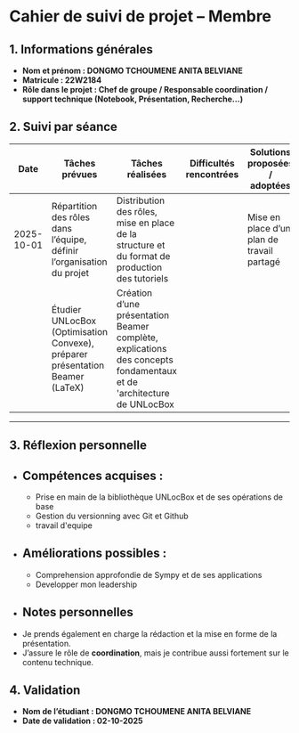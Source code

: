 # Cahier de suivi de projet – Membre

## 1. Informations générales

* **Nom et prénom : DONGMO TCHOUMENE ANITA BELVIANE**
* **Matricule : 22W2184**
* **Rôle dans le projet : Chef de groupe /  Responsable coordination / support technique (Notebook, Présentation, Recherche…)**

## 2. Suivi par séance

| Date       | Tâches prévues                                                                 | Tâches réalisées                                                                                          | Difficultés rencontrées                                                                                   | Solutions proposées / adoptées                                                               |
|------------|---------------------------------------------------------------------------------|-----------------------------------------------------------------------------------------------------------|-----------------------------------------------------------------------------------------------------------|------------------------------------------------------------------------------------------------|
| 2025-10-01 | Répartition des rôles dans l’équipe, définir l’organisation du projet           | Distribution des rôles, mise en place de la structure et du format de production des tutoriels          |                                      | Mise en place d’un plan de travail partagé                      |
|            | Étudier UNLocBox (Optimisation Convexe), préparer présentation Beamer (LaTeX)         | Création d’une présentation Beamer complète, explications des concepts fondamentaux et de 'architecture de UNLocBox |                                    |             |

---

  




## 3. Réflexion personnelle

* ## Compétences acquises :

  * Prise en main de la bibliothèque UNLocBox et de ses opérations de base
  * Gestion du versionning avec Git et Github
  * travail d'equipe
* ## Améliorations possibles :

  * Comprehension approfondie de Sympy et de ses applications
  * Developper mon leadership

* ## Notes personnelles
- Je prends également en charge la rédaction et la mise en forme de la présentation.    
- J’assure le rôle de **coordination**, mais je contribue aussi fortement sur le contenu technique.

## 4. Validation

* **Nom de l’étudiant : DONGMO TCHOUMENE ANITA BELVIANE**
* **Date de validation : 02-10-2025**
